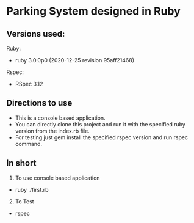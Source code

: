 # Parking System designed in Ruby

## Versions used:
Ruby:
- ruby 3.0.0p0 (2020-12-25 revision 95aff21468)

Rspec:
- RSpec 3.12

## Directions to use
- This is a console based application.
- You can directly clone this project and run it with the specified ruby version from the index.rb file.
- For testing just gem install the specified rspec version and run rspec command.

## In short
1. To use console based application
- ruby ./first.rb

2. To Test
- rspec
